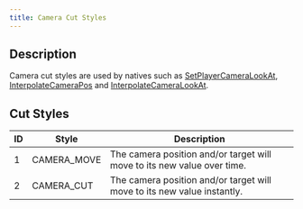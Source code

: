 ```yaml
---
title: Camera Cut Styles
---
```


## Description

Camera cut styles are used by natives such as [SetPlayerCameraLookAt](../functions/SetPlayerCameraLookAt), [InterpolateCameraPos](../functions/InterpolateCameraPos) and [InterpolateCameraLookAt](../functions/InterpolateCameraLookAt).

## Cut Styles

| ID | Style | Description                    |
| -- | ---- | ------------------------------- |
| 1 | CAMERA_MOVE | The camera position and/or target will move to its new value over time. |
| 2 | CAMERA_CUT | The camera position and/or target will move to its new value instantly. |
